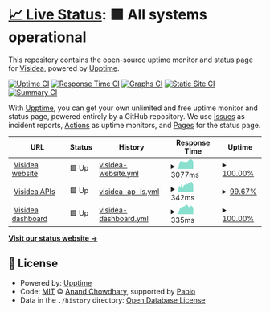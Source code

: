 # [📈 Live Status](https://demo.upptime.js.org): <!--live status--> **🟩 All systems operational**

This repository contains the open-source uptime monitor and status page for [Visidea](https://visidea.ai), powered by [Upptime](https://github.com/upptime/upptime).

[![Uptime CI](https://github.com/visidea/uptime/workflows/Uptime%20CI/badge.svg)](https://github.com/visidea/uptime/actions?query=workflow%3A%22Uptime+CI%22)
[![Response Time CI](https://github.com/visidea/uptime/workflows/Response%20Time%20CI/badge.svg)](https://github.com/visidea/uptime/actions?query=workflow%3A%22Response+Time+CI%22)
[![Graphs CI](https://github.com/visidea/uptime/workflows/Graphs%20CI/badge.svg)](https://github.com/visidea/uptime/actions?query=workflow%3A%22Graphs+CI%22)
[![Static Site CI](https://github.com/visidea/uptime/workflows/Static%20Site%20CI/badge.svg)](https://github.com/visidea/uptime/actions?query=workflow%3A%22Static+Site+CI%22)
[![Summary CI](https://github.com/visidea/uptime/workflows/Summary%20CI/badge.svg)](https://github.com/visidea/uptime/actions?query=workflow%3A%22Summary+CI%22)

With [Upptime](https://upptime.js.org), you can get your own unlimited and free uptime monitor and status page, powered entirely by a GitHub repository. We use [Issues](https://github.com/visidea/uptime/issues) as incident reports, [Actions](https://github.com/visidea/uptime/actions) as uptime monitors, and [Pages](https://demo.upptime.js.org) for the status page.

<!--start: status pages-->
<!-- This summary is generated by Upptime (https://github.com/upptime/upptime) -->
<!-- Do not edit this manually, your changes will be overwritten -->
<!-- prettier-ignore -->
| URL | Status | History | Response Time | Uptime |
| --- | ------ | ------- | ------------- | ------ |
| <img alt="" src="https://visidea.ai/wp-content/uploads/2022/02/cropped-favicon_Tavola-disegno-1-1-192x192.png" height="13"> [Visidea website](https://visidea.ai) | 🟩 Up | [visidea-website.yml](https://github.com/visidea/uptime/commits/HEAD/history/visidea-website.yml) | <details><summary><img alt="Response time graph" src="./graphs/visidea-website/response-time-week.png" height="20"> 3077ms</summary><br><a href="https://status.visidea.ai/history/visidea-website"><img alt="Response time 2526" src="https://img.shields.io/endpoint?url=https%3A%2F%2Fraw.githubusercontent.com%2Fvisidea%2Fuptime%2FHEAD%2Fapi%2Fvisidea-website%2Fresponse-time.json"></a><br><a href="https://status.visidea.ai/history/visidea-website"><img alt="24-hour response time 2940" src="https://img.shields.io/endpoint?url=https%3A%2F%2Fraw.githubusercontent.com%2Fvisidea%2Fuptime%2FHEAD%2Fapi%2Fvisidea-website%2Fresponse-time-day.json"></a><br><a href="https://status.visidea.ai/history/visidea-website"><img alt="7-day response time 3077" src="https://img.shields.io/endpoint?url=https%3A%2F%2Fraw.githubusercontent.com%2Fvisidea%2Fuptime%2FHEAD%2Fapi%2Fvisidea-website%2Fresponse-time-week.json"></a><br><a href="https://status.visidea.ai/history/visidea-website"><img alt="30-day response time 2819" src="https://img.shields.io/endpoint?url=https%3A%2F%2Fraw.githubusercontent.com%2Fvisidea%2Fuptime%2FHEAD%2Fapi%2Fvisidea-website%2Fresponse-time-month.json"></a><br><a href="https://status.visidea.ai/history/visidea-website"><img alt="1-year response time 2592" src="https://img.shields.io/endpoint?url=https%3A%2F%2Fraw.githubusercontent.com%2Fvisidea%2Fuptime%2FHEAD%2Fapi%2Fvisidea-website%2Fresponse-time-year.json"></a></details> | <details><summary><a href="https://status.visidea.ai/history/visidea-website">100.00%</a></summary><a href="https://status.visidea.ai/history/visidea-website"><img alt="All-time uptime 99.66%" src="https://img.shields.io/endpoint?url=https%3A%2F%2Fraw.githubusercontent.com%2Fvisidea%2Fuptime%2FHEAD%2Fapi%2Fvisidea-website%2Fuptime.json"></a><br><a href="https://status.visidea.ai/history/visidea-website"><img alt="24-hour uptime 100.00%" src="https://img.shields.io/endpoint?url=https%3A%2F%2Fraw.githubusercontent.com%2Fvisidea%2Fuptime%2FHEAD%2Fapi%2Fvisidea-website%2Fuptime-day.json"></a><br><a href="https://status.visidea.ai/history/visidea-website"><img alt="7-day uptime 100.00%" src="https://img.shields.io/endpoint?url=https%3A%2F%2Fraw.githubusercontent.com%2Fvisidea%2Fuptime%2FHEAD%2Fapi%2Fvisidea-website%2Fuptime-week.json"></a><br><a href="https://status.visidea.ai/history/visidea-website"><img alt="30-day uptime 99.81%" src="https://img.shields.io/endpoint?url=https%3A%2F%2Fraw.githubusercontent.com%2Fvisidea%2Fuptime%2FHEAD%2Fapi%2Fvisidea-website%2Fuptime-month.json"></a><br><a href="https://status.visidea.ai/history/visidea-website"><img alt="1-year uptime 99.60%" src="https://img.shields.io/endpoint?url=https%3A%2F%2Fraw.githubusercontent.com%2Fvisidea%2Fuptime%2FHEAD%2Fapi%2Fvisidea-website%2Fuptime-year.json"></a></details>
| <img alt="" src="https://visidea.ai/wp-content/uploads/2022/02/cropped-favicon_Tavola-disegno-1-1-192x192.png" height="13"> [Visidea APIs](https://api.visidea.ai/api/health) | 🟩 Up | [visidea-ap-is.yml](https://github.com/visidea/uptime/commits/HEAD/history/visidea-ap-is.yml) | <details><summary><img alt="Response time graph" src="./graphs/visidea-ap-is/response-time-week.png" height="20"> 342ms</summary><br><a href="https://status.visidea.ai/history/visidea-ap-is"><img alt="Response time 416" src="https://img.shields.io/endpoint?url=https%3A%2F%2Fraw.githubusercontent.com%2Fvisidea%2Fuptime%2FHEAD%2Fapi%2Fvisidea-ap-is%2Fresponse-time.json"></a><br><a href="https://status.visidea.ai/history/visidea-ap-is"><img alt="24-hour response time 300" src="https://img.shields.io/endpoint?url=https%3A%2F%2Fraw.githubusercontent.com%2Fvisidea%2Fuptime%2FHEAD%2Fapi%2Fvisidea-ap-is%2Fresponse-time-day.json"></a><br><a href="https://status.visidea.ai/history/visidea-ap-is"><img alt="7-day response time 342" src="https://img.shields.io/endpoint?url=https%3A%2F%2Fraw.githubusercontent.com%2Fvisidea%2Fuptime%2FHEAD%2Fapi%2Fvisidea-ap-is%2Fresponse-time-week.json"></a><br><a href="https://status.visidea.ai/history/visidea-ap-is"><img alt="30-day response time 420" src="https://img.shields.io/endpoint?url=https%3A%2F%2Fraw.githubusercontent.com%2Fvisidea%2Fuptime%2FHEAD%2Fapi%2Fvisidea-ap-is%2Fresponse-time-month.json"></a><br><a href="https://status.visidea.ai/history/visidea-ap-is"><img alt="1-year response time 389" src="https://img.shields.io/endpoint?url=https%3A%2F%2Fraw.githubusercontent.com%2Fvisidea%2Fuptime%2FHEAD%2Fapi%2Fvisidea-ap-is%2Fresponse-time-year.json"></a></details> | <details><summary><a href="https://status.visidea.ai/history/visidea-ap-is">99.67%</a></summary><a href="https://status.visidea.ai/history/visidea-ap-is"><img alt="All-time uptime 99.92%" src="https://img.shields.io/endpoint?url=https%3A%2F%2Fraw.githubusercontent.com%2Fvisidea%2Fuptime%2FHEAD%2Fapi%2Fvisidea-ap-is%2Fuptime.json"></a><br><a href="https://status.visidea.ai/history/visidea-ap-is"><img alt="24-hour uptime 100.00%" src="https://img.shields.io/endpoint?url=https%3A%2F%2Fraw.githubusercontent.com%2Fvisidea%2Fuptime%2FHEAD%2Fapi%2Fvisidea-ap-is%2Fuptime-day.json"></a><br><a href="https://status.visidea.ai/history/visidea-ap-is"><img alt="7-day uptime 99.67%" src="https://img.shields.io/endpoint?url=https%3A%2F%2Fraw.githubusercontent.com%2Fvisidea%2Fuptime%2FHEAD%2Fapi%2Fvisidea-ap-is%2Fuptime-week.json"></a><br><a href="https://status.visidea.ai/history/visidea-ap-is"><img alt="30-day uptime 99.81%" src="https://img.shields.io/endpoint?url=https%3A%2F%2Fraw.githubusercontent.com%2Fvisidea%2Fuptime%2FHEAD%2Fapi%2Fvisidea-ap-is%2Fuptime-month.json"></a><br><a href="https://status.visidea.ai/history/visidea-ap-is"><img alt="1-year uptime 99.92%" src="https://img.shields.io/endpoint?url=https%3A%2F%2Fraw.githubusercontent.com%2Fvisidea%2Fuptime%2FHEAD%2Fapi%2Fvisidea-ap-is%2Fuptime-year.json"></a></details>
| <img alt="" src="https://visidea.ai/wp-content/uploads/2022/02/cropped-favicon_Tavola-disegno-1-1-192x192.png" height="13"> [Visidea dashboard](https://app.visidea.ai/) | 🟩 Up | [visidea-dashboard.yml](https://github.com/visidea/uptime/commits/HEAD/history/visidea-dashboard.yml) | <details><summary><img alt="Response time graph" src="./graphs/visidea-dashboard/response-time-week.png" height="20"> 335ms</summary><br><a href="https://status.visidea.ai/history/visidea-dashboard"><img alt="Response time 363" src="https://img.shields.io/endpoint?url=https%3A%2F%2Fraw.githubusercontent.com%2Fvisidea%2Fuptime%2FHEAD%2Fapi%2Fvisidea-dashboard%2Fresponse-time.json"></a><br><a href="https://status.visidea.ai/history/visidea-dashboard"><img alt="24-hour response time 288" src="https://img.shields.io/endpoint?url=https%3A%2F%2Fraw.githubusercontent.com%2Fvisidea%2Fuptime%2FHEAD%2Fapi%2Fvisidea-dashboard%2Fresponse-time-day.json"></a><br><a href="https://status.visidea.ai/history/visidea-dashboard"><img alt="7-day response time 335" src="https://img.shields.io/endpoint?url=https%3A%2F%2Fraw.githubusercontent.com%2Fvisidea%2Fuptime%2FHEAD%2Fapi%2Fvisidea-dashboard%2Fresponse-time-week.json"></a><br><a href="https://status.visidea.ai/history/visidea-dashboard"><img alt="30-day response time 351" src="https://img.shields.io/endpoint?url=https%3A%2F%2Fraw.githubusercontent.com%2Fvisidea%2Fuptime%2FHEAD%2Fapi%2Fvisidea-dashboard%2Fresponse-time-month.json"></a><br><a href="https://status.visidea.ai/history/visidea-dashboard"><img alt="1-year response time 366" src="https://img.shields.io/endpoint?url=https%3A%2F%2Fraw.githubusercontent.com%2Fvisidea%2Fuptime%2FHEAD%2Fapi%2Fvisidea-dashboard%2Fresponse-time-year.json"></a></details> | <details><summary><a href="https://status.visidea.ai/history/visidea-dashboard">100.00%</a></summary><a href="https://status.visidea.ai/history/visidea-dashboard"><img alt="All-time uptime 99.98%" src="https://img.shields.io/endpoint?url=https%3A%2F%2Fraw.githubusercontent.com%2Fvisidea%2Fuptime%2FHEAD%2Fapi%2Fvisidea-dashboard%2Fuptime.json"></a><br><a href="https://status.visidea.ai/history/visidea-dashboard"><img alt="24-hour uptime 100.00%" src="https://img.shields.io/endpoint?url=https%3A%2F%2Fraw.githubusercontent.com%2Fvisidea%2Fuptime%2FHEAD%2Fapi%2Fvisidea-dashboard%2Fuptime-day.json"></a><br><a href="https://status.visidea.ai/history/visidea-dashboard"><img alt="7-day uptime 100.00%" src="https://img.shields.io/endpoint?url=https%3A%2F%2Fraw.githubusercontent.com%2Fvisidea%2Fuptime%2FHEAD%2Fapi%2Fvisidea-dashboard%2Fuptime-week.json"></a><br><a href="https://status.visidea.ai/history/visidea-dashboard"><img alt="30-day uptime 100.00%" src="https://img.shields.io/endpoint?url=https%3A%2F%2Fraw.githubusercontent.com%2Fvisidea%2Fuptime%2FHEAD%2Fapi%2Fvisidea-dashboard%2Fuptime-month.json"></a><br><a href="https://status.visidea.ai/history/visidea-dashboard"><img alt="1-year uptime 99.98%" src="https://img.shields.io/endpoint?url=https%3A%2F%2Fraw.githubusercontent.com%2Fvisidea%2Fuptime%2FHEAD%2Fapi%2Fvisidea-dashboard%2Fuptime-year.json"></a></details>

<!--end: status pages-->

[**Visit our status website →**](https://demo.upptime.js.org)

## 📄 License

- Powered by: [Upptime](https://github.com/upptime/upptime)
- Code: [MIT](./LICENSE) © [Anand Chowdhary](https://anandchowdhary.com), supported by [Pabio](https://pabio.com)
- Data in the `./history` directory: [Open Database License](https://opendatacommons.org/licenses/odbl/1-0/)
